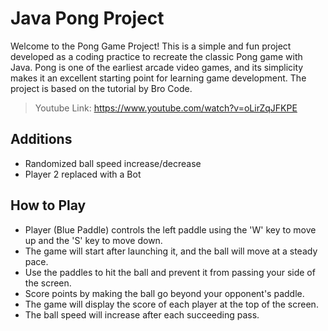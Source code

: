 # Java Pong Project
Welcome to the Pong Game Project! This is a simple and fun project developed as a coding practice to recreate the classic Pong game with Java. Pong is one of the earliest arcade video games, and its simplicity makes it an excellent starting point for learning game development. The project is based on the tutorial by Bro Code.
>Youtube Link: https://www.youtube.com/watch?v=oLirZqJFKPE
## Additions
- Randomized ball speed increase/decrease
- Player 2 replaced with a Bot
## How to Play
- Player (Blue Paddle) controls the left paddle using the 'W' key to move up and the 'S' key to move down.
- The game will start after launching it, and the ball will move at a steady pace.
- Use the paddles to hit the ball and prevent it from passing your side of the screen.
- Score points by making the ball go beyond your opponent's paddle.
- The game will display the score of each player at the top of the screen.
- The ball speed will increase after each succeeding pass.
